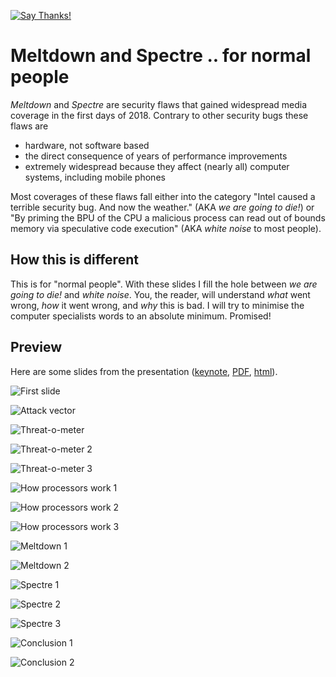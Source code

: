 [![Say Thanks!](https://img.shields.io/badge/Say%20Thanks-!-1EAEDB.svg)](https://saythanks.io/to/neuhalje)

Meltdown and Spectre .. for normal people
==========================================

_Meltdown_ and _Spectre_ are security flaws that gained widespread media coverage in the first days of 2018. Contrary to other security bugs these flaws are

- hardware, not software based
- the direct consequence of years of performance improvements
- extremely widespread because they affect (nearly all) computer systems, including mobile phones

Most coverages of these flaws fall either into the category "Intel caused a terrible security bug. And now the weather." (AKA _we are going to die!_)  or "By priming the BPU of the CPU a malicious process can read out of bounds memory via speculative code execution" (AKA _white noise_ to most people).


## How this is different

This is for "normal people". With these slides I fill the hole between _we are going to die!_ and _white noise_. You, the reader, will understand _what_ went wrong,  _how_ it went wrong, and _why_ this is bad. I will try to minimise the computer specialists words to an absolute minimum. Promised!

## Preview

Here are some slides from the presentation ([keynote](slides/Neuhalfen_Meltdown_Spectre_for_normal_people.key), [PDF](Neuhalfen_Meltdown_Spectre_for_normal_people.pdf), [html](https://neuhalje.github.io/presentation_meltdown_spectre/)).

![First slide](README.assets/1.png)

![Attack vector](README.assets/2.png)

![Threat-o-meter](README.assets/3.png)

![Threat-o-meter 2](README.assets/4.png)

![Threat-o-meter 3](README.assets/5.png)

![How processors work 1](README.assets/6.png)

![How processors work 2](README.assets/7.png)

![How processors work 3](README.assets/8.png)

![Meltdown 1](README.assets/9.png)

![Meltdown 2](README.assets/10.png)

![Spectre 1](README.assets/11.png)

![Spectre 2](README.assets/12.png)

![Spectre 3](README.assets/13.png)

![Conclusion 1](README.assets/14.png)

![Conclusion 2](README.assets/15.png)
